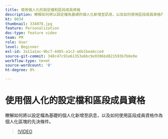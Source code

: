 ```yaml
---
title: 使用個人化的設定檔和區段成員資格
description: 瞭解如何將以設定檔為基礎的個人化新增至訊息，以及如何使用區段成員資格作為個人化區塊的先決條件。
kt: 8034
thumbnail: 334078.jpg
feature: Personalization
doc-type: feature video
team: PM
role: User
level: Beginner
exl-id: 3a11a1ac-9bc7-4485-a1c2-a6b1beabcce4
source-git-commit: 348c47c91e61353e6bc9e9306bd821593b7b8e9e
workflow-type: tm+mt
source-wordcount: '0'
ht-degree: 0%

---
```


# 使用個人化的設定檔和區段成員資格

瞭解如何將以設定檔為基礎的個人化新增至訊息，以及如何使用區段成員資格作為個人化區塊的先決條件。

>[!VIDEO](https://video.tv.adobe.com/v/334078?quality=12)
